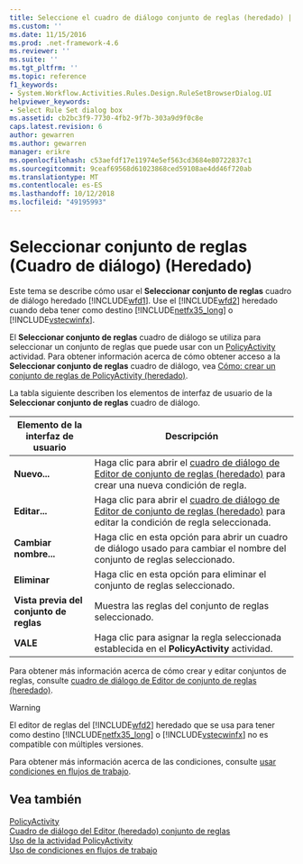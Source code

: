 ```yaml
---
title: Seleccione el cuadro de diálogo conjunto de reglas (heredado) | Documentos de Microsoft
ms.custom: ''
ms.date: 11/15/2016
ms.prod: .net-framework-4.6
ms.reviewer: ''
ms.suite: ''
ms.tgt_pltfrm: ''
ms.topic: reference
f1_keywords:
- System.Workflow.Activities.Rules.Design.RuleSetBrowserDialog.UI
helpviewer_keywords:
- Select Rule Set dialog box
ms.assetid: cb2bc3f9-7730-4fb2-9f7b-303a9d9f0c8e
caps.latest.revision: 6
author: gewarren
ms.author: gewarren
manager: erikre
ms.openlocfilehash: c53aefdf17e11974e5ef563cd3684e80722837c1
ms.sourcegitcommit: 9ceaf69568d61023868ced59108ae4dd46f720ab
ms.translationtype: MT
ms.contentlocale: es-ES
ms.lasthandoff: 10/12/2018
ms.locfileid: "49195993"
---
```

# <a name="select-rule-set-dialog-box-legacy"></a>Seleccionar conjunto de reglas (Cuadro de diálogo) (Heredado)
Este tema se describe cómo usar el **Seleccionar conjunto de reglas** cuadro de diálogo heredado [!INCLUDE[wfd1](../includes/wfd1-md.md)]. Use el [!INCLUDE[wfd2](../includes/wfd2-md.md)] heredado cuando deba tener como destino [!INCLUDE[netfx35_long](../includes/netfx35-long-md.md)] o [!INCLUDE[vstecwinfx](../includes/vstecwinfx-md.md)].  
  
 El **Seleccionar conjunto de reglas** cuadro de diálogo se utiliza para seleccionar un conjunto de reglas que puede usar con un [PolicyActivity](http://go.microsoft.com/fwlink?LinkID=65019) actividad. Para obtener información acerca de cómo obtener acceso a la **Seleccionar conjunto de reglas** cuadro de diálogo, vea [Cómo: crear un conjunto de reglas de PolicyActivity (heredado)](../workflow-designer/how-to-create-a-policyactivity-rule-set-legacy.md).  
  
 La tabla siguiente describen los elementos de interfaz de usuario de la **Seleccionar conjunto de reglas** cuadro de diálogo.  
  
|Elemento de la interfaz de usuario|Descripción|  
|----------------|-----------------|  
|**Nuevo...**|Haga clic para abrir el [cuadro de diálogo de Editor de conjunto de reglas (heredado)](../workflow-designer/rule-set-editor-dialog-box-legacy.md) para crear una nueva condición de regla.|  
|**Editar...**|Haga clic para abrir el [cuadro de diálogo de Editor de conjunto de reglas (heredado)](../workflow-designer/rule-set-editor-dialog-box-legacy.md) para editar la condición de regla seleccionada.|  
|**Cambiar nombre...**|Haga clic en esta opción para abrir un cuadro de diálogo usado para cambiar el nombre del conjunto de reglas seleccionado.|  
|**Eliminar**|Haga clic en esta opción para eliminar el conjunto de reglas seleccionado.|  
|**Vista previa del conjunto de reglas**|Muestra las reglas del conjunto de reglas seleccionado.|  
|**VALE**|Haga clic para asignar la regla seleccionada establecida en el **PolicyActivity** actividad.|  
  
 Para obtener más información acerca de cómo crear y editar conjuntos de reglas, consulte [cuadro de diálogo de Editor de conjunto de reglas (heredado)](../workflow-designer/rule-set-editor-dialog-box-legacy.md).  
  
> [!WARNING]
>  El editor de reglas del [!INCLUDE[wfd2](../includes/wfd2-md.md)] heredado que se usa para tener como destino [!INCLUDE[netfx35_long](../includes/netfx35-long-md.md)] o [!INCLUDE[vstecwinfx](../includes/vstecwinfx-md.md)] no es compatible con múltiples versiones.  
  
 Para obtener más información acerca de las condiciones, consulte [usar condiciones en flujos de trabajo](http://go.microsoft.com/fwlink?LinkID=65009).  
  
## <a name="see-also"></a>Vea también  
 [PolicyActivity](http://go.microsoft.com/fwlink?LinkID=65019)   
 [Cuadro de diálogo del Editor (heredado) conjunto de reglas](../workflow-designer/rule-set-editor-dialog-box-legacy.md)   
 [Uso de la actividad PolicyActivity](http://go.microsoft.com/fwlink?LinkID=65004)   
 [Uso de condiciones en flujos de trabajo](http://go.microsoft.com/fwlink?LinkID=65009)